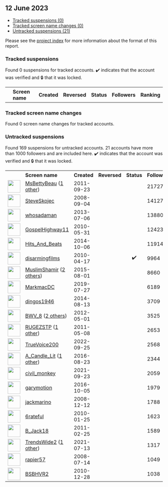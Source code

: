 ## 12 June 2023

* [Tracked suspensions (0)](#tracked-suspensions)
* [Tracked screen name changes (0)](#tracked-screen-name-changes)
* [Untracked suspensions (21)](#untracked-suspensions)

Please see the [project index](https://github.com/travisbrown/twitter-watch) for more information about the format of this report.

### Tracked suspensions

Found 0 suspensions for tracked accounts.
  ✔️ indicates that the account was verified and 🔒 that it was locked.

<table>
    <tr>
        <th></th>
        <th align="left">Screen name</th>
        <th align="left">Created</th>
        <th align="left">Reversed</th>
        <th align="left">Status</th>
        <th align="left">Followers</th>
        <th align="left">Ranking</th></tr>
    </tr></table>

### Tracked screen name changes

Found 0 screen name changes for tracked accounts.

### Untracked suspensions

Found 169 suspensions for untracked accounts.
21 accounts have more than 1000 followers and are included here.
  ✔️ indicates that the account was verified and 🔒 that it was locked.

<table>
    <tr>
        <th></th>
        <th align="left">Screen name</th>
        <th align="left">Created</th>
        <th align="left">Reversed</th>
        <th align="left">Status</th>
        <th align="left">Followers</th>
    </tr>
        <tr>
            <td><a href="https://twitter.com/intent/user?user_id=378501724">
                <img src="https://pbs.twimg.com/profile_images/1424531771400413184/4sri-45w_normal.jpg" width="40px" height="40px" align="center"/></a>
            </td>
            <td>
                <a href="https://twitter.com/MsBettyBeau">MsBettyBeau</a>&nbsp;(<a href="https://api.memory.lol/v1/tw/id/378501724">1 other</a>)&nbsp;</td>
            <td>2011-09-23</td>
            <td></td>
            <td align="center"></td>
            <td>21727</td>
        </tr>
        <tr>
            <td><a href="https://twitter.com/intent/user?user_id=16122052">
                <img src="https://pbs.twimg.com/profile_images/1583237885909573632/F-iWP0pr_normal.jpg" width="40px" height="40px" align="center"/></a>
            </td>
            <td>
                <a href="https://twitter.com/SteveSkojec">SteveSkojec</a></td>
            <td>2008-09-04</td>
            <td></td>
            <td align="center"></td>
            <td>14127</td>
        </tr>
        <tr>
            <td><a href="https://twitter.com/intent/user?user_id=1571660095">
                <img src="https://pbs.twimg.com/profile_images/1420265092797579265/pHxty36s_normal.png" width="40px" height="40px" align="center"/></a>
            </td>
            <td>
                <a href="https://twitter.com/whosadaman">whosadaman</a></td>
            <td>2013-07-06</td>
            <td></td>
            <td align="center"></td>
            <td>13880</td>
        </tr>
        <tr>
            <td><a href="https://twitter.com/intent/user?user_id=150300050">
                <img src="https://pbs.twimg.com/profile_images/495306287819673601/ZsoUEEtK_normal.jpeg" width="40px" height="40px" align="center"/></a>
            </td>
            <td>
                <a href="https://twitter.com/GospelHighway11">GospelHighway11</a></td>
            <td>2010-05-31</td>
            <td></td>
            <td align="center"></td>
            <td>12423</td>
        </tr>
        <tr>
            <td><a href="https://twitter.com/intent/user?user_id=2842118875">
                <img src="https://pbs.twimg.com/profile_images/519035600398069761/HxirXVbI_normal.jpeg" width="40px" height="40px" align="center"/></a>
            </td>
            <td>
                <a href="https://twitter.com/Hits_And_Beats">Hits_And_Beats</a></td>
            <td>2014-10-06</td>
            <td></td>
            <td align="center"></td>
            <td>11914</td>
        </tr>
        <tr>
            <td><a href="https://twitter.com/intent/user?user_id=134219036">
                <img src="https://pbs.twimg.com/profile_images/685629002917101569/NVgUmnyn_normal.jpg" width="40px" height="40px" align="center"/></a>
            </td>
            <td>
                <a href="https://twitter.com/disarmingfilms">disarmingfilms</a></td>
            <td>2010-04-17</td>
            <td></td>
            <td align="center">✔️</td>
            <td>9964</td>
        </tr>
        <tr>
            <td><a href="https://twitter.com/intent/user?user_id=3398641829">
                <img src="https://pbs.twimg.com/profile_images/1551537679464022016/zZc_mMxa_normal.jpg" width="40px" height="40px" align="center"/></a>
            </td>
            <td>
                <a href="https://twitter.com/MuslimShamir">MuslimShamir</a>&nbsp;(<a href="https://api.memory.lol/v1/tw/id/3398641829">2 others</a>)&nbsp;</td>
            <td>2015-08-01</td>
            <td></td>
            <td align="center"></td>
            <td>8660</td>
        </tr>
        <tr>
            <td><a href="https://twitter.com/intent/user?user_id=1155094079983820801">
                <img src="https://pbs.twimg.com/profile_images/1581737357836951557/TaA9Eqtc_normal.jpg" width="40px" height="40px" align="center"/></a>
            </td>
            <td>
                <a href="https://twitter.com/MarkmacDC">MarkmacDC</a></td>
            <td>2019-07-27</td>
            <td></td>
            <td align="center"></td>
            <td>6189</td>
        </tr>
        <tr>
            <td><a href="https://twitter.com/intent/user?user_id=2727924823">
                <img src="https://pbs.twimg.com/profile_images/752680474498068481/LriXjbFB_normal.jpg" width="40px" height="40px" align="center"/></a>
            </td>
            <td>
                <a href="https://twitter.com/dingos1946">dingos1946</a></td>
            <td>2014-08-13</td>
            <td></td>
            <td align="center"></td>
            <td>3709</td>
        </tr>
        <tr>
            <td><a href="https://twitter.com/intent/user?user_id=567953103">
                <img src="https://pbs.twimg.com/profile_images/1553298790060277760/xulO66kS_normal.jpg" width="40px" height="40px" align="center"/></a>
            </td>
            <td>
                <a href="https://twitter.com/BWV_8">BWV_8</a>&nbsp;(<a href="https://api.memory.lol/v1/tw/id/567953103">2 others</a>)&nbsp;</td>
            <td>2012-05-01</td>
            <td></td>
            <td align="center"></td>
            <td>3525</td>
        </tr>
        <tr>
            <td><a href="https://twitter.com/intent/user?user_id=295236772">
                <img src="https://pbs.twimg.com/profile_images/1585776432076177410/VzjkIW5o_normal.jpg" width="40px" height="40px" align="center"/></a>
            </td>
            <td>
                <a href="https://twitter.com/RUGEZSTP">RUGEZSTP</a>&nbsp;(<a href="https://api.memory.lol/v1/tw/id/295236772">1 other</a>)&nbsp;</td>
            <td>2011-05-08</td>
            <td></td>
            <td align="center"></td>
            <td>2653</td>
        </tr>
        <tr>
            <td><a href="https://twitter.com/intent/user?user_id=1574157022358081540">
                <img src="https://pbs.twimg.com/profile_images/1574159367141822465/xHHvikil_normal.jpg" width="40px" height="40px" align="center"/></a>
            </td>
            <td>
                <a href="https://twitter.com/TrueVoice200">TrueVoice200</a></td>
            <td>2022-09-25</td>
            <td></td>
            <td align="center"></td>
            <td>2568</td>
        </tr>
        <tr>
            <td><a href="https://twitter.com/intent/user?user_id=768068805675319298">
                <img src="https://pbs.twimg.com/profile_images/1517754817980076033/YpWLTZZi_normal.jpg" width="40px" height="40px" align="center"/></a>
            </td>
            <td>
                <a href="https://twitter.com/A_Candle_Lit">A_Candle_Lit</a>&nbsp;(<a href="https://api.memory.lol/v1/tw/id/768068805675319298">1 other</a>)&nbsp;</td>
            <td>2016-08-23</td>
            <td></td>
            <td align="center"></td>
            <td>2344</td>
        </tr>
        <tr>
            <td><a href="https://twitter.com/intent/user?user_id=1441163706784645125">
                <img src="https://pbs.twimg.com/profile_images/1594370734024949760/qHfawz0f_normal.jpg" width="40px" height="40px" align="center"/></a>
            </td>
            <td>
                <a href="https://twitter.com/civil_monkey">civil_monkey</a></td>
            <td>2021-09-23</td>
            <td></td>
            <td align="center"></td>
            <td>2059</td>
        </tr>
        <tr>
            <td><a href="https://twitter.com/intent/user?user_id=783766935217504256">
                <img src="https://pbs.twimg.com/profile_images/959351050590474241/RTCcJlmb_normal.jpg" width="40px" height="40px" align="center"/></a>
            </td>
            <td>
                <a href="https://twitter.com/garymotion">garymotion</a></td>
            <td>2016-10-05</td>
            <td></td>
            <td align="center"></td>
            <td>1979</td>
        </tr>
        <tr>
            <td><a href="https://twitter.com/intent/user?user_id=18068535">
                <img src="https://pbs.twimg.com/profile_images/2897993766/52dc62afd2bb23cf3a4c1b7039ba33ba_normal.jpeg" width="40px" height="40px" align="center"/></a>
            </td>
            <td>
                <a href="https://twitter.com/jackmarino">jackmarino</a></td>
            <td>2008-12-12</td>
            <td></td>
            <td align="center"></td>
            <td>1788</td>
        </tr>
        <tr>
            <td><a href="https://twitter.com/intent/user?user_id=108404154">
                <img src="https://pbs.twimg.com/profile_images/1191342817/Lion_eyes_normal.jpg" width="40px" height="40px" align="center"/></a>
            </td>
            <td>
                <a href="https://twitter.com/6rateful">6rateful</a></td>
            <td>2010-01-25</td>
            <td></td>
            <td align="center"></td>
            <td>1623</td>
        </tr>
        <tr>
            <td><a href="https://twitter.com/intent/user?user_id=257256103">
                <img src="https://pbs.twimg.com/profile_images/520990225070571520/S-KcnxrT_normal.jpeg" width="40px" height="40px" align="center"/></a>
            </td>
            <td>
                <a href="https://twitter.com/B_Jack18">B_Jack18</a></td>
            <td>2011-02-25</td>
            <td></td>
            <td align="center"></td>
            <td>1589</td>
        </tr>
        <tr>
            <td><a href="https://twitter.com/intent/user?user_id=1415037731793743874">
                <img src="https://pbs.twimg.com/profile_images/1592300676742365187/AK6IIO9i_normal.jpg" width="40px" height="40px" align="center"/></a>
            </td>
            <td>
                <a href="https://twitter.com/TrendsWide2">TrendsWide2</a>&nbsp;(<a href="https://api.memory.lol/v1/tw/id/1415037731793743874">1 other</a>)&nbsp;</td>
            <td>2021-07-13</td>
            <td></td>
            <td align="center"></td>
            <td>1317</td>
        </tr>
        <tr>
            <td><a href="https://twitter.com/intent/user?user_id=15427562">
                <img src="https://pbs.twimg.com/profile_images/1480985396989214721/rCUSVIW2_normal.jpg" width="40px" height="40px" align="center"/></a>
            </td>
            <td>
                <a href="https://twitter.com/rapier57">rapier57</a></td>
            <td>2008-07-14</td>
            <td></td>
            <td align="center"></td>
            <td>1049</td>
        </tr>
        <tr>
            <td><a href="https://twitter.com/intent/user?user_id=231472329">
                <img src="https://pbs.twimg.com/profile_images/1502199231003697152/LJhj3onP_normal.jpg" width="40px" height="40px" align="center"/></a>
            </td>
            <td>
                <a href="https://twitter.com/BSBHVR2">BSBHVR2</a></td>
            <td>2010-12-28</td>
            <td></td>
            <td align="center"></td>
            <td>1038</td>
        </tr></table>
